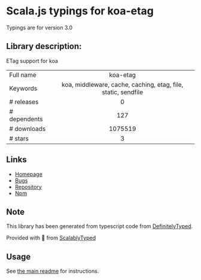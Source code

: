 
# Scala.js typings for koa-etag

Typings are for version 3.0

## Library description:
ETag support for koa

|                    |                 |
| ------------------ | :-------------: |
| Full name          | koa-etag |
| Keywords           | koa, middleware, cache, caching, etag, file, static, sendfile |
| # releases         | 0 |
| # dependents       | 127 |
| # downloads        | 1075519 |
| # stars            | 3 |

## Links
- [Homepage](https://github.com/koajs/etag#readme)
- [Bugs](https://github.com/koajs/etag/issues)
- [Repository](https://github.com/koajs/etag)
- [Npm](https://www.npmjs.com/package/koa-etag)
    


## Note
This library has been generated from typescript code from [DefinitelyTyped](https://definitelytyped.org).

Provided with :purple_heart: from [ScalablyTyped](https://github.com/oyvindberg/ScalablyTyped)

## Usage
See [the main readme](../../readme.md) for instructions.



